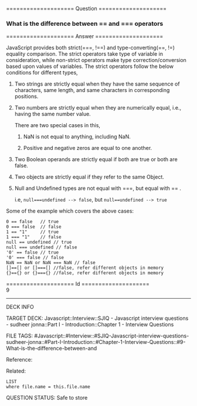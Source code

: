 ==================== Question ====================  

### What is the difference between == and === operators  

==================== Answer ====================  

JavaScript provides both strict(===, !==) and type-converting(==, !=) equality comparison. The strict operators take type of variable in consideration, while non-strict operators make type correction/conversion based upon values of variables. The strict operators follow the below conditions for different types,

1. Two strings are strictly equal when they have the same sequence of characters, same length, and same characters in corresponding positions.

2. Two numbers are strictly equal when they are numerically equal, i.e., having the same number value.

    There are two special cases in this,

    1. NaN is not equal to anything, including NaN.

    2. Positive and negative zeros are equal to one another.

3. Two Boolean operands are strictly equal if both are true or both are false.

4. Two objects are strictly equal if they refer to the same Object.

5. Null and Undefined types are not equal with ===, but equal with == .

    i.e, `null===undefined --> false`, but `null==undefined --> true`

Some of the example which covers the above cases:

<!-- codeblock-start -->
<pre><code class="hljs language-javascript"><span class="hljs-number">0</span> == <span class="hljs-literal">false</span>   <span class="hljs-comment">// true</span>
<span class="hljs-number">0</span> === <span class="hljs-literal">false</span>  <span class="hljs-comment">// false</span>
<span class="hljs-number">1</span> == <span class="hljs-string">"1"</span>     <span class="hljs-comment">// true</span>
<span class="hljs-number">1</span> === <span class="hljs-string">"1"</span>    <span class="hljs-comment">// false</span>
<span class="hljs-literal">null</span> == <span class="hljs-literal">undefined</span> <span class="hljs-comment">// true</span>
<span class="hljs-literal">null</span> === <span class="hljs-literal">undefined</span> <span class="hljs-comment">// false</span>
<span class="hljs-string">'0'</span> == <span class="hljs-literal">false</span> <span class="hljs-comment">// true</span>
<span class="hljs-string">'0'</span> === <span class="hljs-literal">false</span> <span class="hljs-comment">// false</span>
<span class="hljs-title class_">NaN</span> == <span class="hljs-title class_">NaN</span> or <span class="hljs-title class_">NaN</span> === <span class="hljs-title class_">NaN</span> <span class="hljs-comment">// false</span>
[]==[] or []===[] <span class="hljs-comment">//false, refer different objects in memory</span>
{}=={} or {}==={} <span class="hljs-comment">//false, refer different objects in memory</span>
</code></pre>
<!-- codeblock-end -->

==================== Id ====================  
9

---

DECK INFO

TARGET DECK: Javascript::Interview::SJIQ - Javascript interview questions - sudheer jonna::Part I - Introduction::Chapter 1 - Interview Questions

FILE TAGS: #Javascript::#Interview::#SJIQ-Javascript-interview-questions-sudheer-jonna::#Part-I-Introduction::#Chapter-1-Interview-Questions::#9-What-is-the-difference-between-and

Reference:

Related:

```dataview
LIST
where file.name = this.file.name
```

QUESTION STATUS: Safe to store
